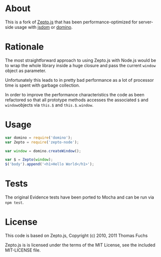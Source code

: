 # About

This is a fork of [Zepto.js](http://zeptojs.com/) that has been performance-optimized for server-side usage with [jsdom](https://github.com/tmpvar/jsdom) or [domino](https://github.com/fgnass/domino).

# Rationale

The most straightforward approach to using Zepto.js with Node.js would be to wrap the whole library inside a huge closure and pass the current `window` object as parameter.

Unfortunately this leads to in pretty bad performance as a lot of processor time is spent with garbage collection.

In order to improve the performance characteristics the code as been refactored so that all prototype methods accesses the associated `$` and `window`objects via `this.$` and `this.$.window`.

# Usage

```javascript
var domino = require('domino');
var Zepto = require('zepto-node');

var window = domino.createWindow();

var $ = Zepto(window);
$('body').append('<h1>Hello World</h1>');
```

# Tests

The original Evidence tests have been ported to Mocha and can be run via `npm test`.

# License

This code is based on Zepto.js, Copyright (c) 2010, 2011 Thomas Fuchs

Zepto.js is is licensed under the terms of the MIT License, see the included MIT-LICENSE file.
